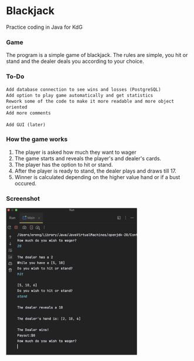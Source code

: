 # Blackjack

Practice coding in Java for KdG

### Game

The program is a simple game of blackjack. The rules are simple, you hit or stand and the dealer deals you according to your choice.

### To-Do
```
Add database connection to see wins and losses (PostgreSQL)
Add option to play game automatically and get statistics
Rework some of the code to make it more readable and more object oriented
Add more comments

Add GUI (later)
```

### How the game works

1. The player is asked how much they want to wager
2. The game starts and reveals the player's and dealer's cards.
3. The player has the option to hit or stand.
4. After the player is ready to stand, the dealer plays and draws till 17.
5. Winner is calculated depending on the higher value hand or if a bust occured.


### Screenshot
<img src="game.png" height="400" />
